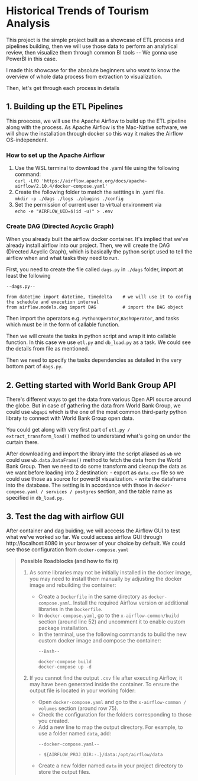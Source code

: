 # Historical Trends of Tourism Analysis
This project is the simple project built as a showcase of ETL process and pipelines building, then we will use those data to perform an analytical review, then visualize them through common BI tools -- We gonna use PowerBI in this case.

I made this showcase for the absolute beginners who want to know the overview of whole data process from extraction to visualization.

Then, let's get through each process in details

## 1. Building up the ETL Pipelines
This proecess, we will use the Apache Airflow to build up the ETL pipeline along with the process.
As Apache Airflow is the Mac-Native software, we will show the installation through docker so this way it makes the Airflow OS-independent.
### How to set up the Apache Airflow
1. Use the WSL terminal to download the .yaml file using the following command:\
```curl -LfO 'https://airflow.apache.org/docs/apache-airflow/2.10.4/docker-compose.yaml'```
2. Create the following folder to match the setttings in .yaml file.\
```mkdir -p ./dags ./logs ./plugins ./config```
3. Set the permission of current user to virtual environment via\
```echo -e "AIRFLOW_UID=$(id -u)" > .env```

### Create DAG (Directed Acyclic Graph)
When you already built the airflow docker container. It's implied that we've already install airflow into our project. Then, we will create the DAG (Directed Acyclic Graph), which is basically the python script used to tell the airflow when and what tasks they need to run.

First, you need to create the file called `dags.py` in `./dags` folder, import at least the following
```
--dags.py--

from datetime import datetime, timedelta    # we will use it to config the schedule and execution interval
from airflow.models.dag import DAG          # import the DAG object
```
Then import the operators e.g. `PythonOperator`,`BashOperator`, and tasks which must be in the form of callable function.

Then we will create the tasks in python script and wrap it into callable function. In this case we use `etl.py` and `db_load.py` as a task. We could see the details from file as mentioned.

Then we need to specify the tasks dependencies as detailed in the very bottom part of `dags.py`.

## 2. Getting started with World Bank Group API
There's different ways to get the data from various Open API source around the globe. But in case of gathering the data from World Bank Group, we could use `wbgapi` which is the one of the most common third-party python libraty to connect with World Bank Group open data.

You could get along with very first part of `etl.py / extract_transform_load()` method to understand what's going on under the curtain there.

After downloading and import the library into the script aliased as `wb` we could use `wb.data.DataFrame()` method to fetch the data from the World Bank Group. Then we need to do some transform and cleanup the data as we want before loading into 2 destination:
    - export as `data.csv` file so we could use those as source for powerBI visualization.
    - write the dataframe into the database. The setting is in accordance with thsoe in `docker-compose.yaml / services / postgres` section, and the table name as specified in `db_load.py`.

## 3. Test the dag with airflow GUI
After container and dag buiding, we will acccess the Airflow GUI to test what we've worked so far. We could access airflow GUI through http://localhost:8080 in your browser of your choice by default. We could see those configuration from `docker-compose.yaml`

> **Possible Roadblocks (and how to fix it)**
> 1. As some libraries may not be initially installed in the docker image, you may need to install them manually by adjusting the docker image and rebuilding the container:
>     - Create a `Dockerfile` in the same directory as `docker-compose.yaml`. Install the required Airflow version or additional libraries in the `Dockerfile`.
>     - In `docker-compose.yaml`, go to the `x-airflow-common/build` section (around line 52) and uncomment it to enable custom package installation.
>     - In the terminal, use the following commands to build the new custom docker image and compose the container:
>       ```
>       --Bash--
>
>       docker-compose build
>       docker-compose up -d
>       ```
>
> 2. If you cannot find the output `.csv` file after executing Airflow, it may have been generated inside the container. To ensure the output file is located in your working folder:
>     - Open `docker-compose.yaml` and go to the `x-airflow-common / volumes` section (around row 75).
>     - Check the configuration for the folders corresponding to those you created.
>     - Add a new line to map the output directory. For example, to use a folder named `data`, add:
>       ```
>       --docker-compose.yaml--
>
>       - ${AIRFLOW_PROJ_DIR:-.}/data:/opt/airflow/data
>       ```
>     - Create a new folder named `data` in your project directory to store the output files.